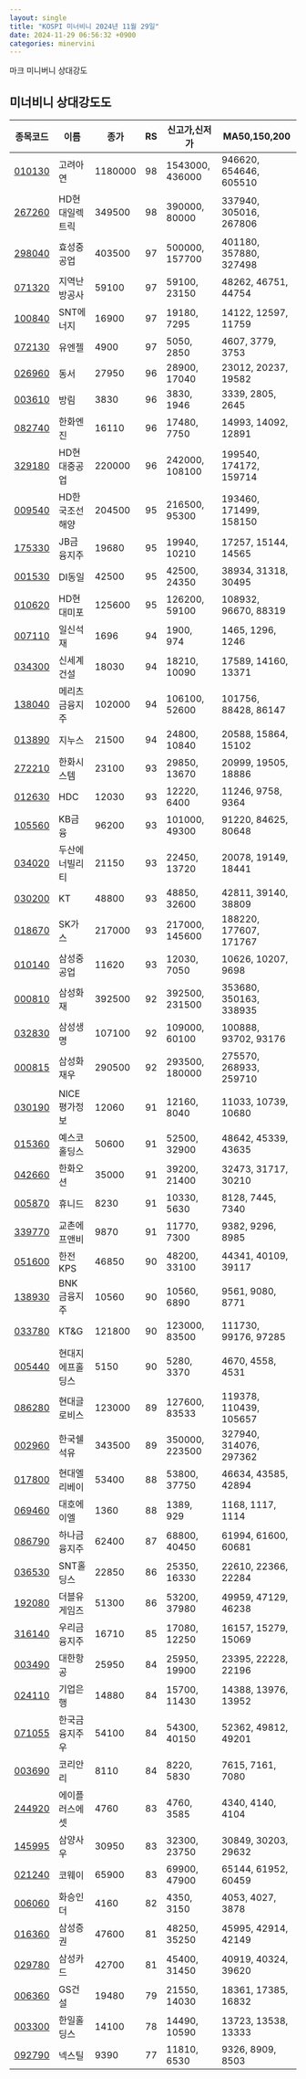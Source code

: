 ```yaml
---
layout: single
title: "KOSPI 미너비니 2024년 11월 29일"
date: 2024-11-29 06:56:32 +0900
categories: minervini
---
```

마크 미니버니 상대강도

## 미너비니 상대강도도

|종목코드|이름|종가|RS|신고가,신저가|MA50,150,200|
|------|---|---|--|---------|------------|
|[010130](https://finance.daum.net/quotes/A010130)|고려아연|1180000|98|1543000, 436000|946620, 654646, 605510|
|[267260](https://finance.daum.net/quotes/A267260)|HD현대일렉트릭|349500|98|390000, 80000|337940, 305016, 267806|
|[298040](https://finance.daum.net/quotes/A298040)|효성중공업|403500|97|500000, 157700|401180, 357880, 327498|
|[071320](https://finance.daum.net/quotes/A071320)|지역난방공사|59100|97|59100, 23150|48262, 46751, 44754|
|[100840](https://finance.daum.net/quotes/A100840)|SNT에너지|16900|97|19180, 7295|14122, 12597, 11759|
|[072130](https://finance.daum.net/quotes/A072130)|유엔젤|4900|97|5050, 2850|4607, 3779, 3753|
|[026960](https://finance.daum.net/quotes/A026960)|동서|27950|96|28900, 17040|23012, 20237, 19582|
|[003610](https://finance.daum.net/quotes/A003610)|방림|3830|96|3830, 1946|3339, 2805, 2645|
|[082740](https://finance.daum.net/quotes/A082740)|한화엔진|16110|96|17480, 7750|14993, 14092, 12891|
|[329180](https://finance.daum.net/quotes/A329180)|HD현대중공업|220000|96|242000, 108100|199540, 174172, 159714|
|[009540](https://finance.daum.net/quotes/A009540)|HD한국조선해양|204500|95|216500, 95300|193460, 171499, 158150|
|[175330](https://finance.daum.net/quotes/A175330)|JB금융지주|19680|95|19940, 10210|17257, 15144, 14565|
|[001530](https://finance.daum.net/quotes/A001530)|DI동일|42500|95|42500, 24350|38934, 31318, 30495|
|[010620](https://finance.daum.net/quotes/A010620)|HD현대미포|125600|95|126200, 59100|108932, 96670, 88319|
|[007110](https://finance.daum.net/quotes/A007110)|일신석재|1696|94|1900, 974|1465, 1296, 1246|
|[034300](https://finance.daum.net/quotes/A034300)|신세계건설|18030|94|18210, 10090|17589, 14160, 13371|
|[138040](https://finance.daum.net/quotes/A138040)|메리츠금융지주|102000|94|106100, 52600|101756, 88428, 86147|
|[013890](https://finance.daum.net/quotes/A013890)|지누스|21500|94|24800, 10840|20588, 15864, 15102|
|[272210](https://finance.daum.net/quotes/A272210)|한화시스템|23100|93|29850, 13670|20999, 19505, 18886|
|[012630](https://finance.daum.net/quotes/A012630)|HDC|12030|93|12220, 6400|11246, 9758, 9364|
|[105560](https://finance.daum.net/quotes/A105560)|KB금융|96200|93|101000, 49300|91220, 84625, 80648|
|[034020](https://finance.daum.net/quotes/A034020)|두산에너빌리티|21150|93|22450, 13720|20078, 19149, 18441|
|[030200](https://finance.daum.net/quotes/A030200)|KT|48800|93|48850, 32600|42811, 39140, 38809|
|[018670](https://finance.daum.net/quotes/A018670)|SK가스|217000|93|217000, 145600|188220, 177607, 171767|
|[010140](https://finance.daum.net/quotes/A010140)|삼성중공업|11620|93|12030, 7050|10626, 10207, 9698|
|[000810](https://finance.daum.net/quotes/A000810)|삼성화재|392500|92|392500, 231500|353680, 350163, 338935|
|[032830](https://finance.daum.net/quotes/A032830)|삼성생명|107100|92|109000, 60100|100888, 93702, 93176|
|[000815](https://finance.daum.net/quotes/A000815)|삼성화재우|290500|92|293500, 180000|275570, 268933, 259710|
|[030190](https://finance.daum.net/quotes/A030190)|NICE평가정보|12060|91|12160, 8040|11033, 10739, 10680|
|[015360](https://finance.daum.net/quotes/A015360)|예스코홀딩스|50600|91|52500, 32900|48642, 45339, 43635|
|[042660](https://finance.daum.net/quotes/A042660)|한화오션|35000|91|39200, 21400|32473, 31717, 30210|
|[005870](https://finance.daum.net/quotes/A005870)|휴니드|8230|91|10330, 5630|8128, 7445, 7340|
|[339770](https://finance.daum.net/quotes/A339770)|교촌에프앤비|9870|91|11770, 7300|9382, 9296, 8985|
|[051600](https://finance.daum.net/quotes/A051600)|한전KPS|46850|90|48200, 33100|44341, 40109, 39117|
|[138930](https://finance.daum.net/quotes/A138930)|BNK금융지주|10560|90|10560, 6890|9561, 9080, 8771|
|[033780](https://finance.daum.net/quotes/A033780)|KT&G|121800|90|123000, 83500|111730, 99176, 97285|
|[005440](https://finance.daum.net/quotes/A005440)|현대지에프홀딩스|5150|90|5280, 3370|4670, 4558, 4531|
|[086280](https://finance.daum.net/quotes/A086280)|현대글로비스|123000|89|127600, 83533|119378, 110439, 105657|
|[002960](https://finance.daum.net/quotes/A002960)|한국쉘석유|343500|89|350000, 223500|327940, 314076, 297362|
|[017800](https://finance.daum.net/quotes/A017800)|현대엘리베이|53400|88|53800, 37750|46634, 43585, 42894|
|[069460](https://finance.daum.net/quotes/A069460)|대호에이엘|1360|88|1389, 929|1168, 1117, 1114|
|[086790](https://finance.daum.net/quotes/A086790)|하나금융지주|62400|87|68800, 40450|61994, 61600, 60681|
|[036530](https://finance.daum.net/quotes/A036530)|SNT홀딩스|22850|86|25350, 16330|22610, 22366, 22284|
|[192080](https://finance.daum.net/quotes/A192080)|더블유게임즈|51300|86|53200, 37980|49959, 47129, 46238|
|[316140](https://finance.daum.net/quotes/A316140)|우리금융지주|16710|85|17080, 12250|16157, 15279, 15069|
|[003490](https://finance.daum.net/quotes/A003490)|대한항공|25950|84|25950, 19900|23395, 22228, 22196|
|[024110](https://finance.daum.net/quotes/A024110)|기업은행|14880|84|15700, 11430|14388, 13976, 13952|
|[071055](https://finance.daum.net/quotes/A071055)|한국금융지주우|54100|84|54300, 40150|52362, 49812, 49201|
|[003690](https://finance.daum.net/quotes/A003690)|코리안리|8110|84|8220, 5830|7615, 7161, 7080|
|[244920](https://finance.daum.net/quotes/A244920)|에이플러스에셋|4760|83|4760, 3585|4340, 4140, 4104|
|[145995](https://finance.daum.net/quotes/A145995)|삼양사우|30950|83|32300, 23750|30849, 30203, 29632|
|[021240](https://finance.daum.net/quotes/A021240)|코웨이|65900|83|69900, 47900|65144, 61952, 60459|
|[006060](https://finance.daum.net/quotes/A006060)|화승인더|4160|82|4350, 3150|4053, 4027, 3878|
|[016360](https://finance.daum.net/quotes/A016360)|삼성증권|47600|81|48250, 35250|45995, 42914, 42149|
|[029780](https://finance.daum.net/quotes/A029780)|삼성카드|42700|81|45400, 31450|40919, 40324, 39620|
|[006360](https://finance.daum.net/quotes/A006360)|GS건설|19480|79|21550, 14030|18361, 17385, 16832|
|[003300](https://finance.daum.net/quotes/A003300)|한일홀딩스|14100|78|14490, 10590|13723, 13538, 13333|
|[092790](https://finance.daum.net/quotes/A092790)|넥스틸|9390|77|11810, 6530|9326, 8909, 8503|


